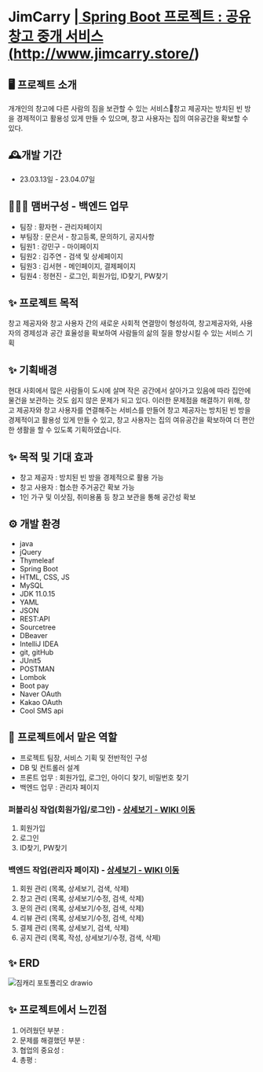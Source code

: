 # JimCarry |<a href="http://www.jimcarry.store/"> Spring Boot 프로젝트 : 공유 창고 중개 서비스(http://www.jimcarry.store/)</a>

## 🖥️ 프로젝트 소개
개개인의 창고에 다른 사람의 짐을 보관할 수 있는 서비스창고 제공자는 방치된 빈 방을 경제적이고 활용성 있게 만들 수 있으며, 창고 사용자는 집의 여유공간을 확보할 수 있다.


## 🕰️개발 기간
* 23.03.13일 - 23.04.07일

## 🧑‍🤝‍🧑 맴버구성 - 백엔드 업무
 - 팀장  : 황자현 - 관리자페이지
 - 부팀장 : 문은서 - 창고등록, 문의하기, 공지사항
 - 팀원1 : 강민구 - 마이페이지
 - 팀원2 : 김주연 - 검색 및 상세페이지
 - 팀원3 : 김서현 - 메인페이지, 결제페이지
 - 팀원4 : 정현진 - 로그인, 회원가입, ID찾기, PW찾기
 
 
 ## ✨ 프로젝트 목적 
 창고 제공자와 창고 사용자 간의 새로운 사회적 연결망이 형성하여, 창고제공자와, 사용자의 경제성과 공간 효율성을 확보하여 사람들의 삶의 질을 향상시킬 수 있는 서비스 기획
 
 ## ✨ 기획배경
 현대 사회에서 많은 사람들이 도시에 살며 작은 공간에서 살아가고 있음에 따라 집안에 물건을 보관하는 것도 쉽지 않은 문제가 되고 있다. 이러한 문제점을 해결하기 위해, 창고 제공자와 창고 사용자를 연결해주는 서비스를 만들어 창고 제공자는 방치된 빈 방을 경제적이고 활용성 있게 만들 수 있고, 창고 사용자는 집의 여유공간을 확보하여 더 편안한 생활을 할 수 있도록 기획하였습니다.

 ## ✨ 목적 및 기대 효과
- 창고 제공자 : 방치된 빈 방을 경제적으로 활용 가능
- 창고 사용자 : 협소한 주거공간 확보 가능
- 1인 가구 및 이삿짐, 취미용품 등 창고 보관을 통해 공간성 확보

## ⚙️ 개발 환경
- java
- jQuery
- Thymeleaf
- Spring Boot
- HTML, CSS, JS
- MySQL
- JDK 11.0.15
- YAML
- JSON
- REST:API
- Sourcetree
- DBeaver
- IntelliJ IDEA
- git, gitHub
- JUnit5
- POSTMAN
- Lombok
- Boot pay
- Naver OAuth
- Kakao OAuth
- Cool SMS api 

 ## 📌 프로젝트에서 맡은 역할 
- 프로젝트 팀장, 서비스 기획 및 전반적인 구성
- DB 및 컨트롤러 설계 
- 프론트 업무 : 회원가입, 로그인, 아이디 찾기, 비밀번호 찾기 
- 백엔드 업무 : 관리자 페이지

### 퍼블리싱 작업(회원가입/로그인) - <a href="https://github.com/code-hyun/JimCarry/wiki/맡은-기능-소개--(퍼블리싱)" > 상세보기 - WIKI 이동</a>
 1. 회원가입 <br>
 2. 로그인 <br>
 3. ID찾기, PW찾기 <br>

### 백엔드 작업(관리자 페이지) - <a href="https://github.com/code-hyun/JimCarry/wiki/맡은-기능-소개-(백엔드)" >상세보기 - WIKI 이동</a>
 1. 회원 관리 (목록, 상세보기, 검색, 삭제) <br>
 2. 창고 관리 (목록, 상세보기/수정, 검색, 삭제)<br>
 3. 문의 관리 (목록, 상세보기/수정, 검색, 삭제)<br>
 4. 리뷰 관리 (목록, 상세보기/수정, 검색, 삭제)<br>
 5. 결제 관리 (목록, 상세보기, 검색, 삭제)<br>
 6. 공지 관리 (목록, 작성, 상세보기/수정, 검색, 삭제)<br>

## ✨ ERD
![짐캐리 포토폴리오 drawio](https://user-images.githubusercontent.com/122762287/233322002-5be1e3da-90ba-4e2a-ab88-38ad95b48aaf.png)

## ✨ 프로젝트에서 느낀점
1. 어려웠던 부분 
 : 
2. 문제를 해결했던 부분
 : 
3. 협업의 중요성
 :  
4. 총평 
 :  


